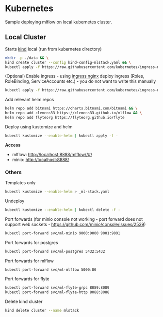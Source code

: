 # Kubernetes

Sample deploying mlflow on local kubernetes cluster.

## Local Cluster

Starts [kind](https://kind.sigs.k8s.io/) local (run from kubernetes directory)

```bash
mkdir -p ./data && \
kind create cluster --config kind-config-mlstack.yaml && \
kubectl apply -f https://raw.githubusercontent.com/kubernetes/ingress-nginx/main/deploy/static/provider/kind/deploy.yaml
```

(Optional) Enable ingress - using [ingress nginx](https://kind.sigs.k8s.io/docs/user/ingress/#ingress-nginx) deploy ingress (Roles, RoleBinding, ServiceAccounts etc.) - you do not want to write this manually

```bash
kubectl apply -f https://raw.githubusercontent.com/kubernetes/ingress-nginx/main/deploy/static/provider/kind/deploy.yaml
```

Add relevant helm repos

```bash
helm repo add bitnami https://charts.bitnami.com/bitnami && \
helm repo add clemens33 https://clemens33.github.io/mlflow && \
helm repo add flyteorg https://flyteorg.github.io/flyte
```

Deploy using kustomize and helm

```bash
kubectl kustomize --enable-helm | kubectl apply -f -
```

**Access**

* mlflow: <http://localhost:8888/mlflow//#/>
* minio: <http://localhost:8888/>

### Others

Templates only

```bash
kubectl kustomize --enable-helm > _ml-stack.yaml
```

Undeploy

```bash
kubectl kustomize --enable-helm | kubectl delete -f -
```

Port forwards (for minio console not working - port forward does not support web sockets - <https://github.com/minio/console/issues/2539>)

```bash
kubectl port-forward svc/ml-minio 9000:9000 9001:9001
```

Port forwards for postgres

```bash
kubectl port-forward svc/ml-postgres 5432:5432
```

Port forwards for mlflow

```bash
kubectl port-forward svc/ml-mlflow 5000:80
```

Port forwards for flyte

```bash
kubectl port-forward svc/ml-flyte-grpc 8089:8089
kubectl port-forward svc/ml-flyte-http 8088:8088
```

Delete kind cluster

```bash
kind delete cluster --name mlstack
```
